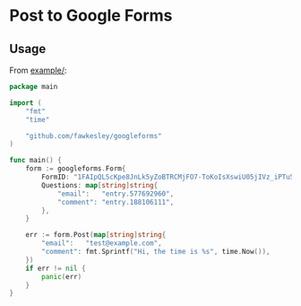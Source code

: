 # Post to Google Forms

## Usage

From [example/](https://github.com/fawkesley/googleforms/blob/main/example/main.go):

```go
package main

import (
	"fmt"
	"time"

	"github.com/fawkesley/googleforms"
)

func main() {
	form := googleforms.Form{
		FormID: "1FAIpQLScKpe8JnLk5yZoBTRCMjFO7-ToKoIsXswiU05jIVz_iPTu52g",
		Questions: map[string]string{
			"email":   "entry.577692960",
			"comment": "entry.188106111",
		},
	}

	err := form.Post(map[string]string{
		"email":   "test@example.com",
		"comment": fmt.Sprintf("Hi, the time is %s", time.Now()),
	})
	if err != nil {
		panic(err)
	}
}
```


